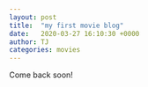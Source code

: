 ```yaml
---
layout: post
title:  "my first movie blog"
date:   2020-03-27 16:10:30 +0000
author: TJ
categories: movies
---
```


Come back soon!
